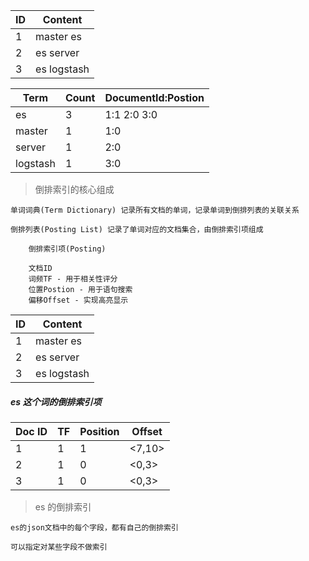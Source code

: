 
ID | Content
---|---
1 | master es
2 | es server
3 | es logstash



Term | Count | DocumentId:Postion
---|--- |---
es          | 3 | 1:1 2:0 3:0
master      | 1 | 1:0
server      | 1 | 2:0
logstash    | 1 | 3:0

> 倒排索引的核心组成

    单词词典(Term Dictionary) 记录所有文档的单词，记录单词到倒排列表的关联关系
    
    倒排列表(Posting List) 记录了单词对应的文档集合，由倒排索引项组成
    
        倒排索引项(Posting)
        
        文档ID
        词频TF - 用于相关性评分
        位置Postion - 用于语句搜索
        偏移Offset - 实现高亮显示
       
       
ID | Content
---|---
1 | master es
2 | es server
3 | es logstash

##### es 这个词的倒排索引项

Doc ID | TF | Position | Offset
---|--- |--- |---
1 | 1 | 1 | <7,10>
2 | 1 | 0 | <0,3>
3 | 1 | 0 | <0,3>

> es 的倒排索引

    es的json文档中的每个字段，都有自己的倒排索引
    
    可以指定对某些字段不做索引